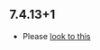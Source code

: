 ## 7.4.13+1

- Please [look to this]((https://dooboolab.github.io/flutter_sound/doc/book/CHANGELOG.html))
